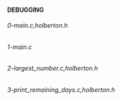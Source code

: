 #### DEBUGGING
###### 0-main.c,holberton.h

###### 1-main.c

###### 2-largest_number.c,holberton.h

###### 3-print_remaining_days.c,holberton.h
